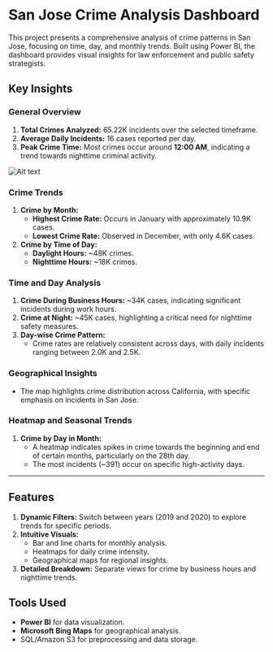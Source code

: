 # San Jose Crime Analysis Dashboard

This project presents a comprehensive analysis of crime patterns in San Jose, focusing on time, day, and monthly trends. Built using Power BI, the dashboard provides visual insights for law enforcement and public safety strategists.

## Key Insights

### **General Overview**
1. **Total Crimes Analyzed:** 65.22K incidents over the selected timeframe.
2. **Average Daily Incidents:** 16 cases reported per day.
3. **Peak Crime Time:** Most crimes occur around **12:00 AM**, indicating a trend towards nighttime criminal activity.


![Alt text](/Users/manavanandani/Downloads/s2_f.png)


### **Crime Trends**
1. **Crime by Month:** 
   - **Highest Crime Rate:** Occurs in January with approximately 10.9K cases.
   - **Lowest Crime Rate:** Observed in December, with only 4.6K cases.
2. **Crime by Time of Day:**
   - **Daylight Hours:** ~48K crimes.
   - **Nighttime Hours:** ~18K crimes.

### **Time and Day Analysis**
1. **Crime During Business Hours:** ~34K cases, indicating significant incidents during work hours.
2. **Crime at Night:** ~45K cases, highlighting a critical need for nighttime safety measures.
3. **Day-wise Crime Pattern:**
   - Crime rates are relatively consistent across days, with daily incidents ranging between 2.0K and 2.5K.

### **Geographical Insights**
- The map highlights crime distribution across California, with specific emphasis on incidents in San Jose.

### **Heatmap and Seasonal Trends**
1. **Crime by Day in Month:**
   - A heatmap indicates spikes in crime towards the beginning and end of certain months, particularly on the 28th day.
   - The most incidents (~391) occur on specific high-activity days.

---

## Features

1. **Dynamic Filters:** Switch between years (2019 and 2020) to explore trends for specific periods.
2. **Intuitive Visuals:**
   - Bar and line charts for monthly analysis.
   - Heatmaps for daily crime intensity.
   - Geographical maps for regional insights.
3. **Detailed Breakdown:** Separate views for crime by business hours and nighttime trends.

## Tools Used
- **Power BI** for data visualization.
- **Microsoft Bing Maps** for geographical analysis.
- SQL/Amazon S3 for preprocessing and data storage.

